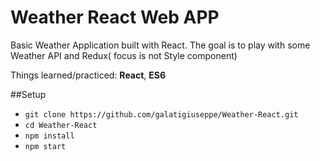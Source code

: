 # Weather React Web APP
Basic Weather Application built with React. The goal is to play with some Weather API and Redux( focus is not Style component)


Things learned/practiced: **React**, **ES6**

##Setup
- `git clone https://github.com/galatigiuseppe/Weather-React.git`
- `cd Weather-React`
- `npm install`
- `npm start`

